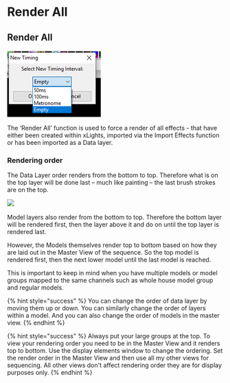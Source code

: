 # Render All

## Render All



![](../../.gitbook/assets/image%20%28548%29.png)

The ‘Render All’ function is used to force a render of all effects - that have either been created within xLights, imported via the Import Effects function or has been imported as a Data layer.

### Rendering order

The Data Layer order renders from the bottom to top. Therefore what is on the top layer will be done last – much like painting – the last brush strokes are on the top.

![](https://lh5.googleusercontent.com/1RzP8lBxdakPtz4z5UzqFi1ZJtAsjga6ljhSnCE_QgOB_Wd-78uE5gaAqW8b2Gn_OV0RS7O4esmern6jZzsQ6rWKI1kkQfO2JNycupM24z0_imAP4BfrnaJpouEP-5q6BqOYk2sP)

Model layers also render from the bottom to top.  Therefore the bottom layer will be rendered first, then the layer above it and do on until the top layer is rendered last.

However, the Models themselves render top to bottom based on how they are laid out in the Master View of the sequence. So the top model is rendered first, then the next lower model until the last model is reached.

This is important to keep in mind when you have multiple models or model groups mapped to the same channels such as whole house model group and regular models.

{% hint style="success" %}
You can change the order of data layer by moving them up or down. You can similarly change the order of layers within a model. And you can also change the order of models in the master view.
{% endhint %}

{% hint style="success" %}
Always put your large groups at the top.  To view your rendering order you need to be in the Master View and it renders top to bottom.  Use the display elements window to change the ordering. Set the render order in the Master View and then use all my other views for sequencing.  All other views don't affect rendering order they are for display purposes only.
{% endhint %}

